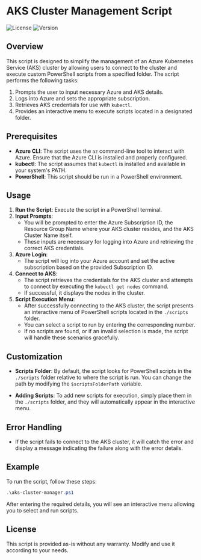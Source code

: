 # AKS Cluster Management Script

![License](https://img.shields.io/github/license/modom-ofn/scripts) ![Version](https://img.shields.io/badge/version-1.0.0-blue)

## Overview

This script is designed to simplify the management of an Azure Kubernetes Service (AKS) cluster by allowing users to connect to the cluster and execute custom PowerShell scripts from a specified folder. The script performs the following tasks:

1. Prompts the user to input necessary Azure and AKS details.
2. Logs into Azure and sets the appropriate subscription.
3. Retrieves AKS credentials for use with `kubectl`.
4. Provides an interactive menu to execute scripts located in a designated folder.

## Prerequisites

- **Azure CLI**: The script uses the `az` command-line tool to interact with Azure. Ensure that the Azure CLI is installed and properly configured.
- **kubectl**: The script assumes that `kubectl` is installed and available in your system's PATH.
- **PowerShell**: This script should be run in a PowerShell environment.

## Usage

1. **Run the Script**: Execute the script in a PowerShell terminal.
2. **Input Prompts**:
   - You will be prompted to enter the Azure Subscription ID, the Resource Group Name where your AKS cluster resides, and the AKS Cluster Name itself.
   - These inputs are necessary for logging into Azure and retrieving the correct AKS credentials.
3. **Azure Login**:
   - The script will log into your Azure account and set the active subscription based on the provided Subscription ID.
4. **Connect to AKS**:
   - The script retrieves the credentials for the AKS cluster and attempts to connect by executing the `kubectl get nodes` command.
   - If successful, it displays the nodes in the cluster.
5. **Script Execution Menu**:
   - After successfully connecting to the AKS cluster, the script presents an interactive menu of PowerShell scripts located in the `./scripts` folder.
   - You can select a script to run by entering the corresponding number.
   - If no scripts are found, or if an invalid selection is made, the script will handle these scenarios gracefully.

## Customization

- **Scripts Folder**: By default, the script looks for PowerShell scripts in the `./scripts` folder relative to where the script is run. You can change the path by modifying the `$scriptsFolderPath` variable.
  
- **Adding Scripts**: To add new scripts for execution, simply place them in the `./scripts` folder, and they will automatically appear in the interactive menu.

## Error Handling

- If the script fails to connect to the AKS cluster, it will catch the error and display a message indicating the failure along with the error details.

## Example

To run the script, follow these steps:

```powershell
.\aks-cluster-manager.ps1
```

After entering the required details, you will see an interactive menu allowing you to select and run scripts.

## License

This script is provided as-is without any warranty. Modify and use it according to your needs.
